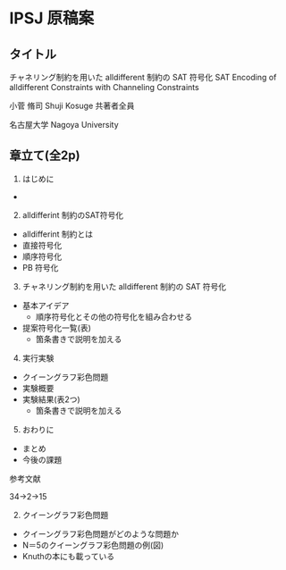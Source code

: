 # IPSJ 原稿案

## タイトル
チャネリング制約を用いた alldifferent 制約の SAT 符号化
 SAT Encoding of alldifferent Constraints with Channeling Constraints

小菅 脩司
 Shuji Kosuge
共著者全員

名古屋大学
 Nagoya University

## 章立て(全2p)
1. はじめに
+ 

2. alldifferint 制約のSAT符号化
+ alldifferint 制約とは
+ 直接符号化
+ 順序符号化
+ PB 符号化

3. チャネリング制約を用いた alldifferent 制約の SAT 符号化
+ 基本アイデア
    + 順序符号化とその他の符号化を組み合わせる
+ 提案符号化一覧(表)
    + 箇条書きで説明を加える

4. 実行実験
+ クイーングラフ彩色問題
+ 実験概要
+ 実験結果(表2つ)
    + 箇条書きで説明を加える

5. おわりに
+ まとめ
+ 今後の課題

参考文献

34->2->15


2. クイーングラフ彩色問題
+ クイーングラフ彩色問題がどのような問題か
+ N＝5のクイーングラフ彩色問題の例(図)
+ Knuthの本にも載っている
